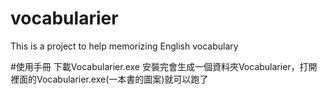 # vocabularier
This is a project to help memorizing English vocabulary

#使用手冊
下載Vocabularier.exe
安裝完會生成一個資料夾Vocabularier，打開裡面的Vocabularier.exe(一本書的圖案)就可以跑了
